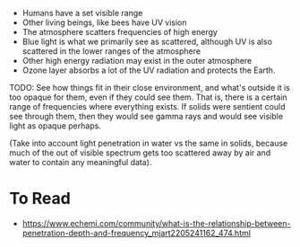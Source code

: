 - Humans have a set visible range
- Other living beings, like bees have UV vision
- The atmosphere scatters frequencies of high energy
- Blue light is what we primarily see as scattered, although UV is also scattered in the lower ranges of the atmosphere
- Other high energy radiation may exist in the outer atmosphere
- Ozone layer absorbs a lot of the UV radiation and protects the Earth.


TODO: See how things fit in their close environment, and what's outside it is too opaque for them, even if they could see them. That is, there is a certain range of frequencies where everything exists. If solids were sentient could see through them, then they would see gamma rays and would see visible light as opaque perhaps.

(Take into account light penetration in water vs the same in solids, because much of the out of visible spectrum gets too scattered away by air and water to contain any meaningful data).
# To Read
- https://www.echemi.com/community/what-is-the-relationship-between-penetration-depth-and-frequency_mjart2205241162_474.html